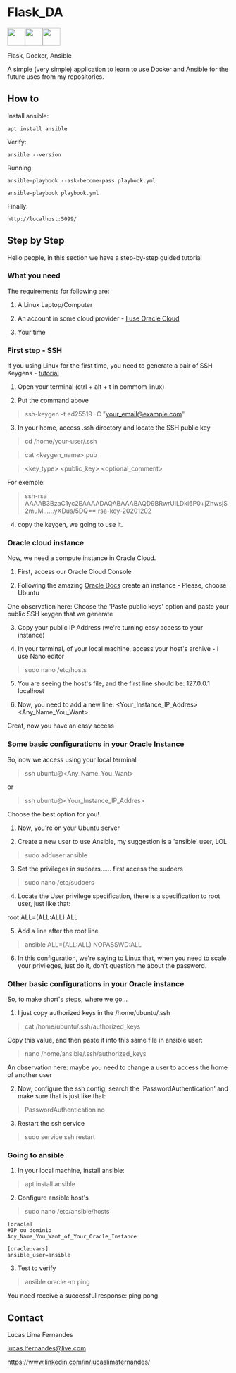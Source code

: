 # Flask_DA

<img src="https://cdn.jsdelivr.net/gh/devicons/devicon/icons/flask/flask-original-wordmark.svg" width="40" height="40" /><img src="https://cdn.jsdelivr.net/gh/devicons/devicon/icons/docker/docker-original.svg" width="40" height="40" /><img src="https://cdn.jsdelivr.net/gh/devicons/devicon/icons/ansible/ansible-original-wordmark.svg" width="40" height="40" />
          

Flask, Docker, Ansible

A simple (very simple) application to learn to use Docker and Ansible for the future uses from my repositories.

## How to

Install ansible:

    apt install ansible

Verify:

    ansible --version

Running:

    ansible-playbook --ask-become-pass playbook.yml

    ansible-playbook playbook.yml

Finally:

    http://localhost:5099/


## Step by Step

Hello people, in this section we have a step-by-step guided tutorial

### What you need

The requirements for following are:

1. A Linux Laptop/Computer

2. An account in some cloud provider - [I use Oracle Cloud](https://www.oracle.com/br/cloud/free/?intcmp=ohp052322ocift)

3. Your time

### First step - SSH

If you using Linux for the first time, you need to generate a pair of SSH Keygens - [tutorial](https://docs.github.com/pt/authentication/connecting-to-github-with-ssh/generating-a-new-ssh-key-and-adding-it-to-the-ssh-agent?platform=linux)

1. Open your terminal (ctrl + alt + t in commom linux)

2. Put the command above

> ssh-keygen -t ed25519 -C "your_email@example.com"

3. In your home, access .ssh directory and locate the SSH public key

> cd /home/your-user/.ssh

> cat <keygen_name>.pub

> <key_type> <public_key> <optional_comment>

For exemple:

> ssh-rsa AAAAB3BzaC1yc2EAAAADAQABAAABAQD9BRwrUiLDki6P0+jZhwsjS2muM......yXDus/5DQ== rsa-key-20201202

4. copy the keygen, we going to use it.


### Oracle cloud instance

Now, we need a compute instance in Oracle Cloud.

1. First, access our Oracle Cloud Console

2. Following the amazing [Oracle Docs](https://docs.oracle.com/pt-br/iaas/Content/GSG/Tasks/launchinginstance.htm#Launching_a_Linux_Instance) create an instance - Please, choose Ubuntu 

One observation here: Choose the 'Paste public keys' option and paste your public SSH keygen that we generate

3. Copy your public IP Address (we're turning easy access to your instance)

4. In your terminal, of your local machine, access your host's archive - I use Nano editor

> sudo nano /etc/hosts

5. You are seeing the host's file, and the first line should be: 127.0.0.1	localhost

6. Now, you need to add a new line: <Your_Instance_IP_Addres>    <Any_Name_You_Want>

Great, now you have an easy access

### Some basic configurations in your Oracle Instance

So, now we access using your local terminal

> ssh ubuntu@<Any_Name_You_Want>

or

> ssh ubuntu@<Your_Instance_IP_Addres>

Choose the best option for you!

1. Now, you're on your Ubuntu server

2. Create a new user to use Ansible, my suggestion is a 'ansible' user, LOL

> sudo adduser ansible

3. Set the privileges in sudoers...... first access the sudoers

> sudo nano /etc/sudoers

4. Locate the User privilege specification, there is a specification to root user, just like that:

root ALL=(ALL:ALL) ALL

5. Add a line after the root line

> ansible ALL=(ALL:ALL) NOPASSWD:ALL

6. In this configuration, we're saying to Linux that, when you need to scale your privileges, just do it, don't question me about the password.

### Other basic configurations in your Oracle instance

So, to make short's steps, where we go...

1. I just copy authorized keys in the  /home/ubuntu/.ssh

> cat /home/ubuntu/.ssh/authorized_keys

Copy this value, and then paste it into this same file in ansible user:

> nano /home/ansible/.ssh/authorized_keys

An observation here: maybe you need to change a user to access the home of another user

2. Now, configure the ssh config, search the 'PasswordAuthentication' and make sure that is just like that:

> PasswordAuthentication no

3. Restart the ssh service

> sudo service ssh restart

### Going to ansible

1. In your local machine, install ansible:

> apt install ansible

2. Configure ansible host's

> sudo nano /etc/ansible/hosts

    [oracle]
    #IP ou dominio
    Any_Name_You_Want_of_Your_Oracle_Instance

    [oracle:vars]
    ansible_user=ansible

3. Test to verify

> ansible oracle -m ping

You need receive a successful response: ping pong.







## Contact

Lucas Lima Fernandes

lucas.lfernandes@live.com

https://www.linkedin.com/in/lucaslimafernandes/

